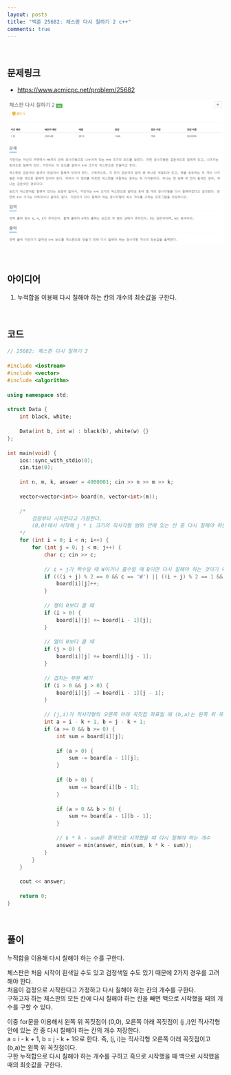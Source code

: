 ```yaml
---
layout: posts
title: "백준 25682: 체스판 다시 칠하기 2 c++"
comments: true
---
```


<br>

## **문제링크**

* <https://www.acmicpc.net/problem/25682>   

![](https://github.com/ljh37694/ljh37694.github.io/blob/main/_captures/Baekjoon25682.PNG?raw=true)

<br>

## **아이디어**
1.  누적합을 이용해 다시 칠해야 하는 칸의 개수의 최솟값을 구한다.

<br>

## **코드**
``` c++
// 25682: 체스판 다시 칠하기 2

#include <iostream>
#include <vector>
#include <algorithm>

using namespace std;

struct Data {
	int black, white;

	Data(int b, int w) : black(b), white(w) {}
};

int main(void) {
	ios::sync_with_stdio(0);
	cin.tie(0);

	int n, m, k, answer = 4000001; cin >> n >> m >> k;

	vector<vector<int>> board(n, vector<int>(m));

	/*
		검정부터 시작한다고 가정한다.
		(0,0)에서 시작해 j * i 크기의 직사각형 범위 안에 있는 칸 중 다시 칠해야 하는 개수 저장
	*/
	for (int i = 0; i < n; i++) {
		for (int j = 0; j < m; j++) {
			char c; cin >> c;

			// i + j가 짝수일 때 W이거나 홀수일 때 B이면 다시 칠해야 하는 것이기 때문에 board[i][j]++
			if (((i + j) % 2 == 0 && c == 'W') || ((i + j) % 2 == 1 && c == 'B')) {
				board[i][j]++;
			}

			// 행이 0보다 클 때
			if (i > 0) {
				board[i][j] += board[i - 1][j];
			}

			// 열이 0보다 클 때
			if (j > 0) {
				board[i][j] += board[i][j - 1];
			}

			// 겹치는 부분 빼기
			if (i > 0 && j > 0) {
				board[i][j] -= board[i - 1][j - 1];
			}

			// (j,i)가 직사각형의 오른쪽 아래 꼭짓점 좌표일 때 (b,a)는 왼쪽 위 꼭짓점 좌표
			int a = i - k + 1, b = j - k + 1;
			if (a >= 0 && b >= 0) {
				int sum = board[i][j];

				if (a > 0) {
					sum -= board[a - 1][j];
				}

				if (b > 0) {
					sum -= board[i][b - 1];
				}

				if (a > 0 && b > 0) {
					sum += board[a - 1][b - 1];
				}

				// k * k - sum은 흰색으로 시작했을 때 다시 칠해야 하는 개수
				answer = min(answer, min(sum, k * k - sum));
			}
		}
	}

	cout << answer;

	return 0;
}
```

<br>

## **풀이**
누적합을 이용해 다시 칠해야 하는 수를 구한다.    

체스판은 처음 시작이 흰색일 수도 있고 검정색일 수도 있기 때문에 2가지 경우를 고려해야 한다.   
처음이 검정으로 시작한다고 가정하고 다시 칠해야 하는 칸의 개수를 구한다.   
구하고자 하는 체스판의 모든 칸에 다시 칠해야 하는 칸을 빼면 백으로 시작했을 때의 개수를 구할 수 있다.   

이중 for문을 이용해서 왼쪽 위 꼭짓점이 (0,0), 오른쪽 아래 꼭짓점이 (j ,i)인 직사각형 안에 있는 칸 중 다시 칠해야 하는 칸의 개수 저장한다.   
a = i - k + 1, b = j - k + 1으로 한다. 즉, (j, i)는 직사각형 오른쪽 아래 꼭짓점이고 (b,a)는 왼쪽 위 꼭짓점이다.   
구한 누적합으로 다시 칠해야 하는 개수를 구하고 흑으로 시작했을 때 백으로 시작했을 때의 최솟값을 구한다.